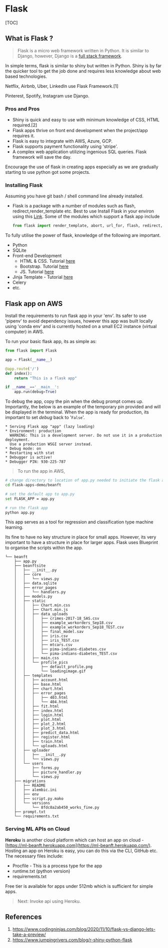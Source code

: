 # Flask

[TOC]

## What is Flask ?

> Flask is a micro web framework written in Python. It is similar to Django, however, Django is a [full stack framework](https://www.educba.com/python-frameworks/).

In simple terms, flask is similar to shiny but written in Python. Shiny is by far the quicker tool to get the job done and requires less knowledge about web based technologies. 

Netflix, Airbnb, Uber, LinkedIn use Flask Framework.[1]

Pinterest, Spotify, Instagram use Django.

### Pros and Pros

- Shiny is quick and easy to use with minimum knowledge of CSS, HTML required.[2]
- Flask apps thrive on front end development when the project/app requires it.
- Flask is easy to integrate with AWS, Azure, GCP.
- Flask supports payment functionality using 'stripe'.
- A complex web application utilizing ingenious SQL queries. Flask framework will save the day. 

Encourage the use of flask in creating apps especially as we are gradually starting to use python got some projects.

### Installing Flask

Assuming you have git bash / shell command line already installed. 

- Flask is a package with a number of modules such as flash, redirect,render_template etc. Best to use Install Flask in your environ using this [Link](https://www.Flask.com/products/Flask-desktop). Some of the modules which support a flask app include

  ```python
  from flask import render_template, abort, url_for, flash, redirect, request, Blueprint, Response, session, jsonify, make_response
  ```


To fully utilise the power of flask, knowledge of the following are important.

- Python
- SQLite
- Front-end Development
  - HTML & CSS. Tutorial [here](https://www.udemy.com/course/python-and-flask-bootcamp-create-websites-using-flask/)
  - Bootstrap. Tutorial [here](https://getbootstrap.com/docs/5.0/getting-started/introduction/ )
  - JS. Tutorial [here](https://www.codecademy.com/learn/introduction-to-javascript )
- Jinja Template - Tutorial [here](https://www.udemy.com/course/python-and-flask-bootcamp-create-websites-using-flask/)
- Celery
- etc.

## Flask app on AWS

Install the requirements to run flask app in your 'env'. Its safer to use 'pipenv' to avoid dependency issues, however this app was built locally using 'conda env' and is currently hosted on a small EC2 instance (virtual computer) in AWS.

To run your basic flask app, its as simple as:

```python
from flask import Flask

app = Flask(__name__)

@app.route('/')
def index():
    return "This is a flask app"

if __name__=='__main__':
    app.run(debug=True)
```

To debug the app, copy the pin when the debug prompt comes up. Importantly, the below is an example of the temporary pin provided and will be displayed in the terminal. When the app is ready for production, its important to set *debug* back to '`False`'.

```
* Serving Flask app "app" (lazy loading)
* Environment: production
  WARNING: This is a development server. Do not use it in a production deployment.
  Use a production WSGI server instead.
* Debug mode: on
* Restarting with stat
* Debugger is active!
* Debugger PIN: 930-225-787
```



> To run the app in AWS, 

```bash
# change directory to location of app.py needed to initiate the flask app
cd flask-apps-demo/beanft

# set the default app to app.py
set FLASK_APP = app.py

# run the flask app
python app.py
```

This app serves as a tool for regression and classification type machine learning.

Its fine to have no key structure in place for small apps. However, its very important to have a structure in place for larger apps. Flask uses Blueprint to organise the scripts within the app.

```text
└── beanft
    ├── app.py
    ├── beanftsite
    │   ├── __init__.py
    │   ├── core
    │   │   └── views.py
    │   ├── data.sqlite
    │   ├── error_pages
    │   │   └── handlers.py
    │   ├── models.py
    │   ├── static
    │   │   ├── Chart.min.css
    │   │   ├── Chart.min.js
    │   │   ├── data_uploads
    │   │   │   ├── crimes-2017-18_SAS.csv
    │   │   │   ├── example_workorders_Sep18.csv
    │   │   │   ├── example_workorders_Sep18_TEST.csv
    │   │   │   ├── final_model.sav
    │   │   │   ├── iris.csv
    │   │   │   ├── iris_TEST.csv
    │   │   │   ├── mtcars.csv
    │   │   │   ├── pima-indians-diabetes.csv
    │   │   │   └── pima-indians-diabetes_TEST.csv
    │   │   ├── main.css
    │   │   └── profile_pics
    │   │       ├── default_profile.png
    │   │       └── loadingimage.gif
    │   ├── templates
    │   │   ├── account.html
    │   │   ├── base.html
    │   │   ├── chart.html
    │   │   ├── error_pages
    │   │   │   ├── 403.html
    │   │   │   └── 404.html
    │   │   ├── fit.html
    │   │   ├── index.html
    │   │   ├── login.html
    │   │   ├── plot.html
    │   │   ├── plot_2.html
    │   │   ├── plot_3.html
    │   │   ├── predict_data.html
    │   │   ├── register.html
    │   │   ├── train.html
    │   │   └── uploads.html
    │   ├── uploader
    │   │   ├── __init__.py
    │   │   └── views.py
    │   └── users
    │       ├── forms.py
    │       ├── picture_handler.py
    │       └── views.py
    ├── migrations
    │   ├── README
    │   ├── alembic.ini
    │   ├── env
    │   ├── script.py.mako
    │   └── versions
    │       └── 8fdc8a2ab450_works_fine.py
    ├── prompt.txt
    └── requirements.txt
```



### Serving ML APIs on Cloud

**Heroku** is another cloud platform which can host an app on cloud - [https://ml-beanft.herokuapp.com](https://ml-beanft.herokuapp.com/). Hosting an app on Heroku is easy, you can do this via the CLI, GitHub etc. The necessary files include:

- Procfile - This is a process type for the app
- runtime.txt (python version)
- requirements.txt

Free tier is available for apps under 512mb which is sufficient for simple apps. 



> Next: Invoke api using Heroku.



## References

1. https://www.codingninjas.com/blog/2020/11/10/flask-vs-django-lets-take-a-preview/
2. https://www.jumpingrivers.com/blog/r-shiny-python-flask